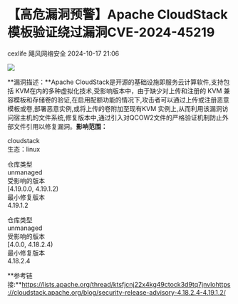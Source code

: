 #  【高危漏洞预警】Apache CloudStack 模板验证绕过漏洞CVE-2024-45219   
cexlife  飓风网络安全   2024-10-17 21:06  
  
![](https://mmbiz.qpic.cn/mmbiz_png/ibhQpAia4xu02gFk1NXySJyibl7HCOlKYCeJkiaUNu01ibKy2yNrpbCRvzUibBBL0KWcaNicuqSm0icRolXrU1mYkcmtHQ/640?wx_fmt=png&from=appmsg "")  
  
**漏洞描述：**Apache CloudStack是开源的基础设施即服务云计算软件,支持包括 KVM在内的多种虚拟化技术,受影响版本中，由于缺少对上传和注册的 KVM 兼容模板和存储卷的验证,在启用配额功能的情况下,攻击者可以通过上传或注册恶意模板或卷,部署恶意实例,或将上传的卷附加至现有KVM 实例上,从而利用该漏洞访问宿主机的文件系统,修复版本中,通过引入对QCOW2文件的严格验证机制防止外部文件引用以修复漏洞。**影响范围：**  
  
cloudstack   
 生态：linux  
  
仓库类型  
unmanaged  
受影响的版本  
[4.19.0.0, 4.19.1.2)  
最小修复版本  
4.19.1.2  
  
仓库类型  
unmanaged  
受影响的版本  
[4.0.0, 4.18.2.4)  
最小修复版本  
4.18.2.4  
  
**参考链接:**https://lists.apache.org/thread/ktsfjcnj22x4kg49ctock3d9tq7jnvlohttps://cloudstack.apache.org/blog/security-release-advisory-4.18.2.4-4.19.1.2/  
  
